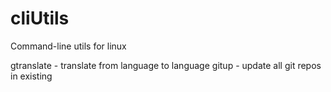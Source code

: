 cliUtils
========

Command-line utils for linux

gtranslate <from> <to> <text> - translate <text> from <from> language to <to> language
gitup <path> - update all git repos in existing <path>

